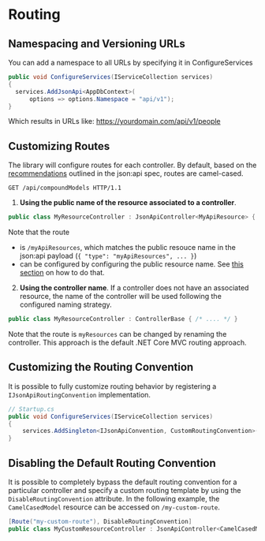 # Routing

## Namespacing and Versioning URLs
You can add a namespace to all URLs by specifying it in ConfigureServices

```c#
public void ConfigureServices(IServiceCollection services)
{
  services.AddJsonApi<AppDbContext>(
      options => options.Namespace = "api/v1");
}
```
Which results in URLs like: https://yourdomain.com/api/v1/people

## Customizing Routes

The library will configure routes for each controller. By default, based on the [recommendations](https://jsonapi.org/recommendations/) outlined in the json:api spec, routes are camel-cased.

```http
GET /api/compoundModels HTTP/1.1
```

1. **Using the public name of the resource associated to a controller**.

```c#
public class MyResourceController : JsonApiController<MyApiResource> { /* .... */ }
```
Note that the route
- is `/myApiResources`, which matches the public resouce name in the json:api payload (`{ "type": "myApiResources", ... }`) 
- can be configured by configuring the public resource name. See [this section](~/usage/resource-graph.md#public-resource-name) on how to do that. 


2. **Using the controller name**. 
If a controller does not have an associated resource, the name of the controller will be used following the configured naming strategy.
```c#
public class MyResourceController : ControllerBase { /* .... */ }
```
Note that the route is `myResources` can be changed by renaming the controller. This approach is the default .NET Core MVC routing approach.

## Customizing the Routing Convention
It is possible to fully customize routing behavior by registering a `IJsonApiRoutingConvention` implementation.
```c#
// Startup.cs
public void ConfigureServices(IServiceCollection services)
{
    services.AddSingleton<IJsonApiConvention, CustomRoutingConvention>();
}
```

## Disabling the Default Routing Convention
It is possible to completely bypass the default routing convention for a particular controller and specify a custom routing template by using the `DisableRoutingConvention` attribute.
In the following example, the `CamelCasedModel` resource can be accessed on `/my-custom-route`.

```c#
[Route("my-custom-route"), DisableRoutingConvention]
public class MyCustomResourceController : JsonApiController<CamelCasedModel> { /* ... */ }
```
